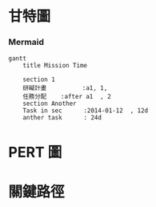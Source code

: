 # 甘特圖
### Mermaid
```mermaid
gantt
    title Mission Time

    section 1  
    研礙計畫          :a1, 1, 
    任務分配    :after a1  , 2
    section Another
    Task in sec      :2014-01-12  , 12d
    anther task      : 24d
```
# PERT 圖

# 關鍵路徑
